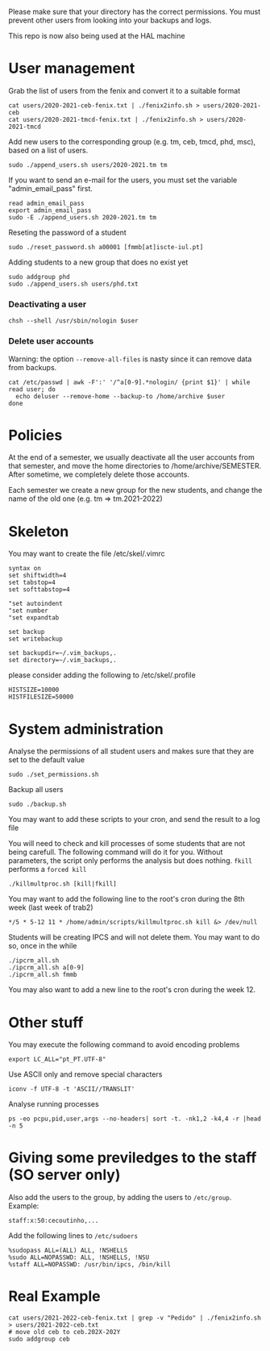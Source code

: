 Please make sure that your directory has the correct permissions.
You must prevent other users from looking into your backups and logs.

This repo is now also being used at the HAL machine

# User management

Grab the list of users from the fenix and convert it to a suitable format

	cat users/2020-2021-ceb-fenix.txt | ./fenix2info.sh > users/2020-2021-ceb
	cat users/2020-2021-tmcd-fenix.txt | ./fenix2info.sh > users/2020-2021-tmcd

Add new users to the corresponding group (e.g. tm, ceb, tmcd, phd, msc), based on a list of users.    

    sudo ./append_users.sh users/2020-2021.tm tm

If you want to send an e-mail for the users, you must set the variable "admin\_email\_pass" first.

	read admin_email_pass
	export admin_email_pass
	sudo -E ./append_users.sh 2020-2021.tm tm

Reseting the password of a student 

    sudo ./reset_password.sh a00001 [fmmb[at]iscte-iul.pt]
   
Adding students to a new group that does no exist yet 

    sudo addgroup phd
    sudo ./append_users.sh users/phd.txt

### Deactivating a user

    chsh --shell /usr/sbin/nologin $user


### Delete user accounts

Warning: the option `--remove-all-files` is nasty since it can remove data from backups. 

    cat /etc/passwd | awk -F':' '/^a[0-9].*nologin/ {print $1}' | while read user; do
      echo deluser --remove-home --backup-to /home/archive $user
    done
   
   
# Policies

At the end of a semester, we usually deactivate all the user accounts from that semester, and move the home directories to /home/archive/SEMESTER. After sometime, we completely delete those accounts. 

Each semester we create a new group for the new students, and change the name of the old one (e.g. tm => tm.2021-2022)

# Skeleton

You may want to create the file /etc/skel/.vimrc

	syntax on
	set shiftwidth=4
	set tabstop=4
	set softtabstop=4
	
	"set autoindent
	"set number
	"set expandtab

	set backup
	set writebackup

	set backupdir=~/.vim_backups,.
	set directory=~/.vim_backups,.

please consider adding the following to /etc/skel/.profile

	HISTSIZE=10000
	HISTFILESIZE=50000

# System administration

Analyse the permissions of all student users and makes sure that they are set to the default value

	sudo ./set_permissions.sh

Backup all users
	
	sudo ./backup.sh

You may want to add these scripts to your cron, and send the result to a log file


You will need to check and kill processes of some students that are not being carefull. The following command will do it for you. Without parameters, the script only performs the analysis but does nothing. `fkill` performs a `forced kill`
	
	./killmultproc.sh [kill|fkill]

You may want to add the following line to the root's cron during the 8th week (last week of trab2)

	*/5 * 5-12 11 * /home/admin/scripts/killmultproc.sh kill &> /dev/null

Students will be creating IPCS and will not delete them. You may want to do so, once in the while

	./ipcrm_all.sh
	./ipcrm_all.sh a[0-9]
	./ipcrm_all.sh fmmb

You may also want to add a new line to the root's cron during the week 12.

# Other stuff

You may execute the following command to avoid encoding problems

    export LC_ALL="pt_PT.UTF-8"

Use ASCII only and remove special characters 

    iconv -f UTF-8 -t 'ASCII//TRANSLIT'
   
Analyse running processes 

    ps -eo pcpu,pid,user,args --no-headers| sort -t. -nk1,2 -k4,4 -r |head -n 5


# Giving some previledges to the staff (SO server only)

Also add the users to the group, by adding the users to `/etc/group`. Example:
    
    staff:x:50:cecoutinho,...

Add the following lines to `/etc/sudoers` 

    %sudopass ALL=(ALL) ALL, !NSHELLS
    %sudo ALL=NOPASSWD: ALL, !NSHELLS, !NSU
    %staff ALL=NOPASSWD: /usr/bin/ipcs, /bin/kill


# Real Example

    cat users/2021-2022-ceb-fenix.txt | grep -v "Pedido" | ./fenix2info.sh  > users/2021-2022-ceb.txt
    # move old ceb to ceb.202X-202Y
    sudo addgroup ceb


